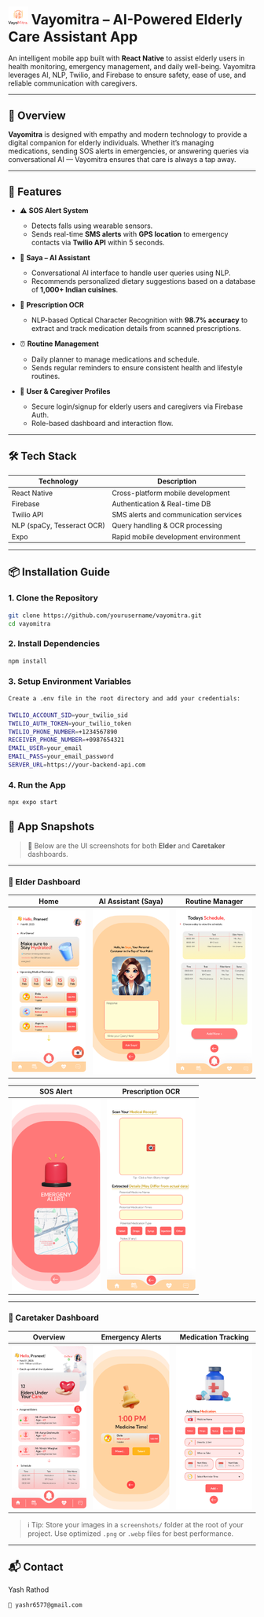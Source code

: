 # <img src="screenshots/logo.png" alt="Vayomitra Logo" width="40"/> Vayomitra – AI-Powered Elderly Care Assistant App


An intelligent mobile app built with **React Native** to assist elderly users in health monitoring, emergency management, and daily well-being. Vayomitra leverages AI, NLP, Twilio, and Firebase to ensure safety, ease of use, and reliable communication with caregivers.

---

## 📱 Overview

**Vayomitra** is designed with empathy and modern technology to provide a digital companion for elderly individuals. Whether it’s managing medications, sending SOS alerts in emergencies, or answering queries via conversational AI — Vayomitra ensures that care is always a tap away.

---

## 🚀 Features

- ⚠️ **SOS Alert System**
  - Detects falls using wearable sensors.
  - Sends real-time **SMS alerts** with **GPS location** to emergency contacts via **Twilio API** within 5 seconds.

- 🧠 **Saya – AI Assistant**
  - Conversational AI interface to handle user queries using NLP.
  - Recommends personalized dietary suggestions based on a database of **1,000+ Indian cuisines**.

- 📸 **Prescription OCR**
  - NLP-based Optical Character Recognition with **98.7% accuracy** to extract and track medication details from scanned prescriptions.

- ⏰ **Routine Management**
  - Daily planner to manage medications and schedule.
  - Sends regular reminders to ensure consistent health and lifestyle routines.

- 🔐 **User & Caregiver Profiles**
  - Secure login/signup for elderly users and caregivers via Firebase Auth.
  - Role-based dashboard and interaction flow.

---

## 🛠️ Tech Stack

| Technology      | Description                            |
|----------------|----------------------------------------|
| React Native    | Cross-platform mobile development      |
| Firebase        | Authentication & Real-time DB          |
| Twilio API      | SMS alerts and communication services  |
| NLP (spaCy, Tesseract OCR) | Query handling & OCR processing     |
| Expo            | Rapid mobile development environment   |

---

## 📦 Installation Guide

### 1. Clone the Repository

```bash
git clone https://github.com/yourusername/vayomitra.git
cd vayomitra
```

### 2. Install Dependencies
```bash 
npm install

```
### 3. Setup Environment Variables
```bash
Create a .env file in the root directory and add your credentials:

TWILIO_ACCOUNT_SID=your_twilio_sid
TWILIO_AUTH_TOKEN=your_twilio_token
TWILIO_PHONE_NUMBER=+1234567890
RECEIVER_PHONE_NUMBER=+0987654321
EMAIL_USER=your_email
EMAIL_PASS=your_email_password
SERVER_URL=https://your-backend-api.com
```

### 4. Run the App
```bash
npx expo start
```
## 📸 App Snapshots

> 📍 Below are the UI screenshots for both **Elder** and **Caretaker** dashboards.


---

### 🧓 Elder Dashboard

| Home | AI Assistant (Saya) | Routine Manager |
|------|----------------------|------------------|
| <img src="screenshots/elder_home.png" width="180"/> | <img src="screenshots/saya.png" width="180"/> | <img src="screenshots/routine.png" width="180"/> |

| SOS Alert | Prescription OCR |
|----------|-------------------|
| <img src="screenshots/sos.png" width="180"/> | <img src="screenshots/elder_ocr.png" width="180"/> |

---

### 👥 Caretaker Dashboard

| Overview | Emergency Alerts | Medication Tracking |
|----------|------------------|----------------------|
| <img src="screenshots/care_home.png" width="180"/> | <img src="screenshots/remainder.png" width="180"/> | <img src="screenshots/medication.png" width="180"/> |<img src="screenshots/elders.png" width="180"/> |

> ℹ️ Tip: Store your images in a `screenshots/` folder at the root of your project. Use optimized `.png` or `.webp` files for best performance.

---


## 📬 Contact

Yash Rathod
````
📧 yashr6577@gmail.com
